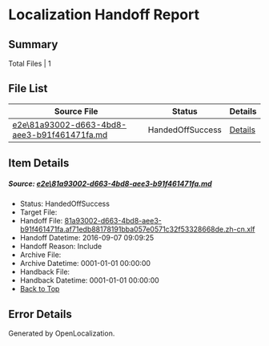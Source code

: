 # <a name='report-top'></a> Localization Handoff Report

## Summary
 Total Files | 1

## File List
 Source File | Status | Details 
 ----------- | ------ | ------- 
 [e2e\81a93002-d663-4bd8-aee3-b91f461471fa.md](https://github.com/OpenLocalizationTestOrg/ol-test0/blob/bb668a03e82d270cfeb395f151208a0f53731b81/e2e/81a93002-d663-4bd8-aee3-b91f461471fa.md) | HandedOffSuccess | [Details](#06608b18644a03d14f2003348664f0fe656038ce3)

## Item Details
##### <a name='06608b18644a03d14f2003348664f0fe656038ce3'></a> Source: [e2e\81a93002-d663-4bd8-aee3-b91f461471fa.md](https://github.com/OpenLocalizationTestOrg/ol-test0/blob/bb668a03e82d270cfeb395f151208a0f53731b81/e2e/81a93002-d663-4bd8-aee3-b91f461471fa.md)
* Status: HandedOffSuccess
* Target File: 
* Handoff File: [81a93002-d663-4bd8-aee3-b91f461471fa.af71edb88178191bba057e0571c32f53328668de.zh-cn.xlf](https://github.com/OpenLocalizationTestOrg/ol-test0-handoff/blob/ab29372d0d7a3910a13553a86060ded4d43cd2d0/ol-handoff/OpenLocalizationTestOrg/ol-test0-zhcn/ci/ht/81a93002-d663-4bd8-aee3-b91f461471fa.af71edb88178191bba057e0571c32f53328668de.zh-cn.xlf)
* Handoff Datetime: 2016-09-07 09:09:25
* Handoff Reason: Include
* Archive File: 
* Archive Datetime: 0001-01-01 00:00:00
* Handback File: 
* Handback Datetime: 0001-01-01 00:00:00
* [Back to Top](#report-top)


## Error Details

Generated by OpenLocalization.
